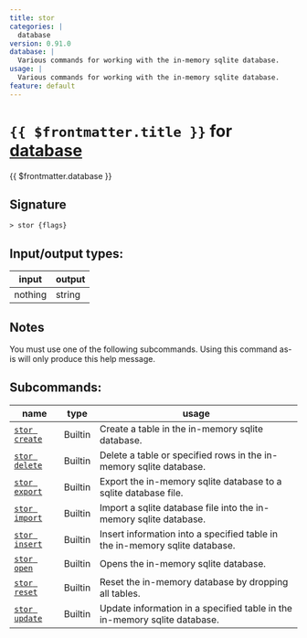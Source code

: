 ```yaml
---
title: stor
categories: |
  database
version: 0.91.0
database: |
  Various commands for working with the in-memory sqlite database.
usage: |
  Various commands for working with the in-memory sqlite database.
feature: default
---
```

<!-- This file is automatically generated. Please edit the command in https://github.com/nushell/nushell instead. -->

# `{{ $frontmatter.title }}` for [database](/commands/categories/database.md)

<div class='command-title'>{{ $frontmatter.database }}</div>

## Signature

```> stor {flags} ```


## Input/output types:

| input   | output |
| ------- | ------ |
| nothing | string |

## Notes
You must use one of the following subcommands. Using this command as-is will only produce this help message.

## Subcommands:

| name                                           | type    | usage                                                                       |
| ---------------------------------------------- | ------- | --------------------------------------------------------------------------- |
| [`stor create`](/commands/docs/stor_create.md) | Builtin | Create a table in the in-memory sqlite database.                            |
| [`stor delete`](/commands/docs/stor_delete.md) | Builtin | Delete a table or specified rows in the in-memory sqlite database.          |
| [`stor export`](/commands/docs/stor_export.md) | Builtin | Export the in-memory sqlite database to a sqlite database file.             |
| [`stor import`](/commands/docs/stor_import.md) | Builtin | Import a sqlite database file into the in-memory sqlite database.           |
| [`stor insert`](/commands/docs/stor_insert.md) | Builtin | Insert information into a specified table in the in-memory sqlite database. |
| [`stor open`](/commands/docs/stor_open.md)     | Builtin | Opens the in-memory sqlite database.                                        |
| [`stor reset`](/commands/docs/stor_reset.md)   | Builtin | Reset the in-memory database by dropping all tables.                        |
| [`stor update`](/commands/docs/stor_update.md) | Builtin | Update information in a specified table in the in-memory sqlite database.   |